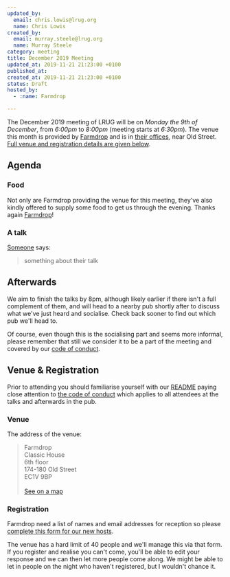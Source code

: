```yaml
---
updated_by:
  email: chris.lowis@lrug.org
  name: Chris Lowis
created_by:
  email: murray.steele@lrug.org
  name: Murray Steele
category: meeting
title: December 2019 Meeting
updated_at: 2019-11-21 21:23:00 +0100
published_at:
created_at: 2019-11-21 21:23:00 +0100
status: Draft
hosted_by:
  - :name: Farmdrop

---
```


The December 2019 meeting of LRUG will be on *Monday the 9th of December*,
from _6:00pm_ to _8:00pm_ (meeting starts at _6:30pm_).  The venue this
month is provided by [Farmdrop](https://farmdrop.workable.com) and is in [their
offices][farmdrop-venue], near Old Street.  [Full venue and
registration details are given below](#dec19registration).

Agenda
------

### Food

Not only are Farmdrop providing the venue for this meeting, they've also
kindly offered to supply some food to get us through the evening.  Thanks
again [Farmdrop](https://farmdrop.workable.com)!

### A talk

[Someone](https://twitter.com/on_twitter) says:

> something about their talk

Afterwards
----------
We aim to finish the talks by 8pm, although likely earlier if there isn't
a full complement of them, and will head to a nearby pub shortly after to
discuss what we've just heard and socialise.  Check back sooner to find
out which pub we'll head to.

Of course, even though this is the socialising part and seems more
informal, please remember that still we consider it to be a part of the
meeting and covered by our [code of conduct](http://readme.lrug.org/#code-of-conduct).


Venue & Registration <a name="dec19registration">&nbsp;</a>
-----------------------------------------------------------

Prior to attending you should familiarise yourself with our
[README](http://readme.lrug.org/) paying close attention to [the code of
conduct](http://readme.lrug.org/#code-of-conduct) which applies to
all attendees at the talks and afterwards in the pub.

### Venue

The address of the venue:

> Farmdrop<br/>Classic House<br/>6th floor<br/>174-180 Old Street<br/>EC1V 9BP<br/><br/>[See on a map][farmdrop-venue]

### Registration

Farmdrop need a list of names and email addresses for reception so please
[complete this form for our new hosts][farmdrop-event].

The venue has a hard limit of 40 people and we'll manage this via that
form.  If you register and realise you can't come, you'll be able to edit
your response and we can then let more people come along.  We might be
able to let in people on the night who haven't registered, but I wouldn't
chance it.

[farmdrop-venue]: https://goo.gl/maps/wvRSTkvyWRrXGV847
[farmdrop-event]:  https://forms.gle/GBWBLXH9CmW7XLib7
